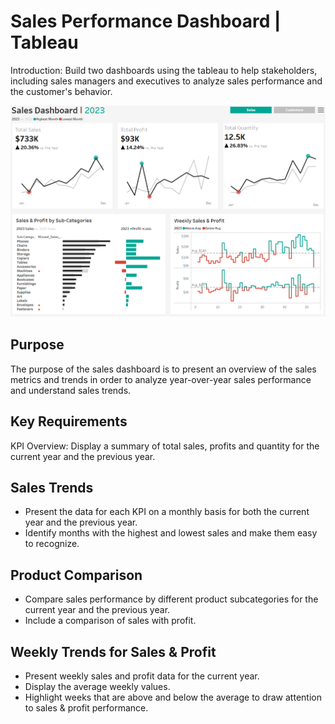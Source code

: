 # Sales Performance Dashboard | Tableau

Introduction:
Build two dashboards using the tableau to help stakeholders, including sales managers and executives to analyze sales performance and the customer's behavior. 




![Dashboard](https://github.com/nyhadx/sales_customer_tableau/blob/main/Sales_KPI_Dashboard.png)

## Purpose
The purpose of the sales dashboard is to present an overview of the sales metrics and trends in order to analyze year-over-year sales performance and understand sales trends.




## Key Requirements
KPI Overview: 
Display a summary of total sales, profits and quantity for the current year and the previous year.



## Sales Trends

- Present the data for each KPI on a monthly basis for both the current year and the previous year.
- Identify months with the highest and lowest sales and make them easy to recognize.

## Product Comparison

- Compare sales performance by different product subcategories for the current year and the previous year.
- Include a comparison of sales with profit.

## Weekly Trends for Sales & Profit

- Present weekly sales and profit data for the current year.
- Display the average weekly values.
- Highlight weeks that are above and below the average to draw attention to sales & profit performance.

